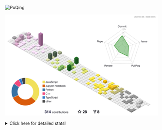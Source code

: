 ![PuQing](https://user-images.githubusercontent.com/27223114/171565019-9a56fae6-b08b-421f-99db-7e830da42371.png)

![](./profile-3d-contrib/profile-season-animate.svg)

<details>
<summary>Click here for detailed stats!</summary>

<!--START_SECTION:waka-->
**I'm a Night 🦉** 

```text
🌞 Morning                43 commits          ██░░░░░░░░░░░░░░░░░░░░░░░   07.90 % 
🌆 Daytime                199 commits         █████████░░░░░░░░░░░░░░░░   36.58 % 
🌃 Evening                118 commits         █████░░░░░░░░░░░░░░░░░░░░   21.69 % 
🌙 Night                  184 commits         ████████░░░░░░░░░░░░░░░░░   33.82 % 
```


📊 **This Week I Spent My Time On** 

```text
💬 Programming Languages: 
Python                   41 mins             ████████████████░░░░░░░░░   63.92 % 
C                        13 mins             █████░░░░░░░░░░░░░░░░░░░░   20.56 % 
C++                      10 mins             ████░░░░░░░░░░░░░░░░░░░░░   15.51 % 

🔥 Editors: 
VS Code                  1 hr 4 mins         █████████████████████████   100.00 % 

💻 Operating System: 
Mac                      1 hr 2 mins         ████████████████████████░   96.56 % 
WSL                      2 mins              █░░░░░░░░░░░░░░░░░░░░░░░░   03.44 % 
```


<!--END_SECTION:waka-->
</details>
